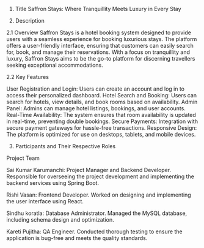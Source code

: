 1. Title
Saffron Stays: Where Tranquillity Meets Luxury in Every Stay

2. Description
   
2.1 Overview
Saffron Stays is a hotel booking system designed to provide users with a seamless experience for booking luxurious stays. The platform offers a user-friendly interface, ensuring that customers can easily search for, book, and manage their reservations. With a focus on tranquillity and luxury, Saffron Stays aims to be the go-to platform for discerning travellers seeking exceptional accommodations.

2.2 Key Features

User Registration and Login: Users can create an account and log in to access their personalized dashboard.
Hotel Search and Booking: Users can search for hotels, view details, and book rooms based on availability.
Admin Panel: Admins can manage hotel listings, bookings, and user accounts.
Real-Time Availability: The system ensures that room availability is updated in real-time, preventing double bookings.
Secure Payments: Integration with secure payment gateways for hassle-free transactions.
Responsive Design: The platform is optimized for use on desktops, tablets, and mobile devices.

3. Participants and Their Respective Roles
   
Project Team

Sai Kumar Karumanchi: Project Manager and Backend Developer. Responsible for overseeing the project development and implementing the backend services using Spring Boot.

Rishi Vasan: Frontend Developer. Worked on designing and implementing the user interface using React.

Sindhu koratla: Database Administrator. Managed the MySQL database, including schema design and optimization.

 Kareti Pujitha: QA Engineer. Conducted thorough testing to ensure the application is bug-free and meets the quality standards.
